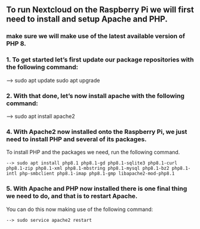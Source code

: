 ## To run Nextcloud on the Raspberry Pi we will first need to install and setup Apache and PHP.

### make sure we will make use of the latest available version of PHP 8.

### 1. To get started let’s first update our package repositories with the following command:

   --> sudo apt update
       sudo apt upgrade

### 2. With that done, let’s now install apache with the following command:

   --> sudo apt install apache2

### 4. With Apache2 now installed onto the Raspberry Pi, we just need to install PHP and several of its packages.

 To install PHP and the packages we need, run the following command.
	
	--> sudo apt install php8.1 php8.1-gd php8.1-sqlite3 php8.1-curl php8.1-zip php8.1-xml php8.1-mbstring php8.1-mysql php8.1-bz2 php8.1-intl php-smbclient php8.1-imap php8.1-gmp libapache2-mod-php8.1

### 5. With Apache and PHP now installed there is one final thing we need to do, and that is to restart Apache.

You can do this now making use of the following command:
	
	--> sudo service apache2 restart
